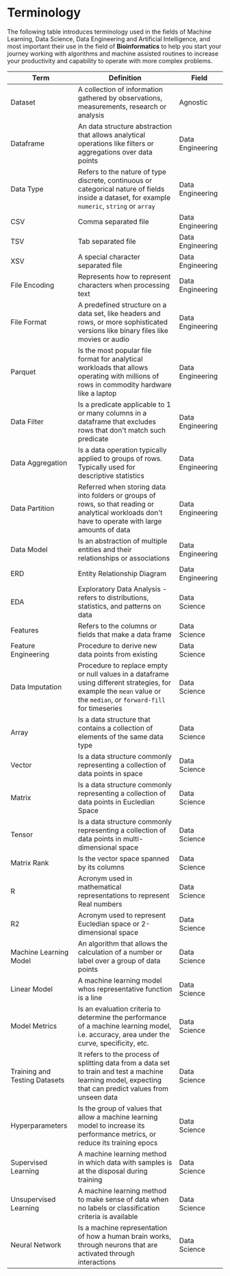 # Terminology

The following table introduces terminology used in the fields of Machine Learning, Data Science, Data Engineering and Artificial Intelligence, and most important their use in the field of __Bioinformatics__ to help you start your journey working with algorithms and machine assisted routines to increase your productivity and capability to operate with more complex problems.

Term | Definition | Field
-------- | ----------- | ------
Dataset | A collection of information gathered by observations, measurements, research or analysis | Agnostic
Dataframe | An data structure abstraction that allows analytical operations like filters or aggregations over data points | Data Engineering
Data Type | Refers to the nature of type discrete, continuous or categorical nature of fields inside a dataset, for example `numeric`, `string` or `array` | Data Engineering
CSV | Comma separated file | Data Engineering
TSV | Tab separated file | Data Engineering
XSV | A special character separated file | Data Engineering
File Encoding | Represents how to represent characters when processing text | Data Engineering
File Format | A predefined structure on a data set, like headers and rows, or more sophisticated versions like binary files like movies or audio | Data Engineering
Parquet | Is the most popular file format for analytical workloads that allows operating with millions of rows in commodity hardware like a laptop | Data Engineering
Data Filter | Is a predicate applicable to 1 or many columns in a dataframe that excludes rows that don't match such predicate | Data Engineering
Data Aggregation | Is a data operation typically applied to groups of rows. Typically used for descriptive statistics | Data Engineering
Data Partition | Referred when storing data into folders or groups of rows, so that reading or analytical workloads don't have to operate with large amounts of data | Data Engineering
Data Model | Is an abstraction of multiple entities and their relationships or associations | Data Engineering
ERD | Entity Relationship Diagram | Data Engineering
EDA | Exploratory Data Analysis - refers to distributions, statistics, and patterns on data | Data Science
Features | Refers to the columns or fields that make a data frame | Data Science
Feature Engineering | Procedure to derive new data points from existing | Data Science
Data Imputation | Procedure to replace empty or null values in a dataframe using different strategies, for example the `mean` value or the `median`, or `forward-fill` for timeseries | Data Science
Array | Is a data structure that contains a collection of elements of the same data type | Data Science
Vector | Is a data structure commonly representing a collection of data points in space | Data Science
Matrix | Is a data structure commonly representing a collection of data points in Eucledian Space | Data Science
Tensor | Is a data structure commonly representing a collection of data points in multi-dimensional space | Data Science
Matrix Rank | Is the vector space spanned by its columns | Data Science
R | Acronym used in mathematical representations to represent Real numbers | Data Science
R2 | Acronym used to represent Eucledian space or 2-dimensional space | Data Science
Machine Learning Model | An algorithm that allows the calculation of a number or label over a group of data points | Data Science
Linear Model | A machine learning model whos representative function is a line | Data Science
Model Metrics | Is an evaluation criteria to determine the performance of a machine learning model, i.e. accuracy, area under the curve, specificity, etc. | Data Science
Training and Testing Datasets | It refers to the process of splitting data from a data set to train and test a machine learning model, expecting that can predict values from unseen data | Data Science
Hyperparameters | Is the group of values that allow a machine learning model to increase its performance metrics, or reduce its training epocs | Data Science
Supervised Learning | A machine learning method in which data with samples is at the disposal during training | Data Science
Unsupervised Learning | A machine learning method to make sense of data when no labels or classification criteria is available | Data Science
Neural Network | Is a machine representation of how a human brain works, through neurons that are activated through interactions | Data Science

